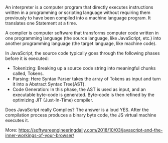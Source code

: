 An interpreter is a computer program that directly executes instructions written in a programming or scripting language without requiring them previously to have been compiled into a machine language program. It translates one Statement at a time.

A compiler is computer software that transforms computer code written in one programming language (the source language, like JavaScript, etc.) into another programming language (the target language, like machine code).

In JavaScript, the source code typically goes through the following phases before it is executed:
 - Tokenizing: Breaking up a source code string into meaningful chunks called, Tokens.
 - Parsing: Here Syntax Parser takes the array of Tokens as input and turn it into a Abstract Syntax Tree(AST).
 - Code Generation: In this phase, the AST is used as input, and an executable byte-code is generated. Byte-code is then refined by the optimizing JIT (Just-In-Time) compiler.

Does JavaScript really Compiles? The answer is a loud YES. After the compilation process produces a binary byte code, the JS virtual machine executes it.

More: https://softwareengineeringdaily.com/2018/10/03/javascript-and-the-inner-workings-of-your-browser/
